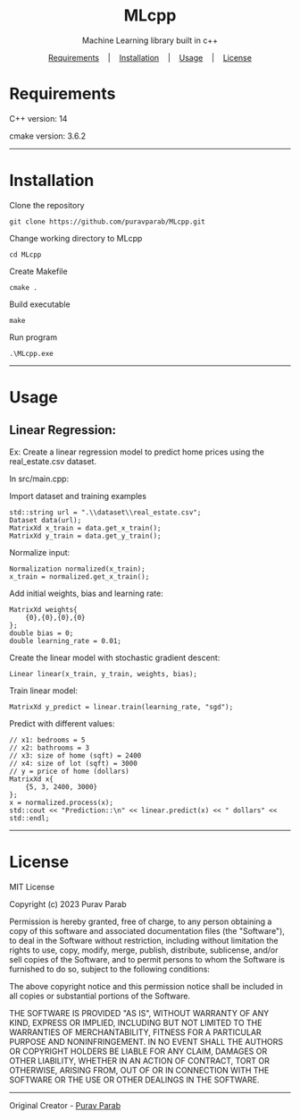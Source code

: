 <p align="center">
</p>

<p align="center">
	<h1 align="center">
		MLcpp
	</h1>
	<p align="center">
	    Machine Learning library built in c++
	</p
</p>

<p align="center">
    <a href="#Requirements">Requirements</a>
	&nbsp;&nbsp;&nbsp;|&nbsp;&nbsp;&nbsp;
	<a href="#Installation">Installation</a>
	&nbsp;&nbsp;&nbsp;|&nbsp;&nbsp;&nbsp;
	<a href="#Usage">Usage</a>
	&nbsp;&nbsp;&nbsp;|&nbsp;&nbsp;&nbsp;
	<a href="#License">License</a>
</p>

# Requirements

C++ version: 14

cmake version: 3.6.2

---

# Installation

Clone the repository
```
git clone https://github.com/puravparab/MLcpp.git
```
Change working directory to MLcpp
```
cd MLcpp
```
Create Makefile
```
cmake .
```
Build executable
```
make
```
Run program
```
.\MLcpp.exe
```

---

# Usage

## Linear Regression:

Ex: Create a linear regression model to predict home prices using the real_estate.csv dataset.

In src/main.cpp:

Import dataset and training examples
```
std::string url = ".\\dataset\\real_estate.csv";
Dataset data(url);
MatrixXd x_train = data.get_x_train();
MatrixXd y_train = data.get_y_train();
```
Normalize input:
```
Normalization normalized(x_train);
x_train = normalized.get_x_train();
```
Add initial weights, bias and learning rate:
```
MatrixXd weights{
    {0},{0},{0},{0}
};
double bias = 0;
double learning_rate = 0.01;
```
Create the linear model with stochastic gradient descent:
```
Linear linear(x_train, y_train, weights, bias);
```
Train linear model:
```
MatrixXd y_predict = linear.train(learning_rate, "sgd");
```
Predict with different values:
```
// x1: bedrooms = 5
// x2: bathrooms = 3
// x3: size of home (sqft) = 2400
// x4: size of lot (sqft) = 3000
// y = price of home (dollars)
MatrixXd x{
    {5, 3, 2400, 3000}
};
x = normalized.process(x);
std::cout << "Prediction::\n" << linear.predict(x) << " dollars" << std::endl;
```

---

# License

MIT License

Copyright (c) 2023 Purav Parab

Permission is hereby granted, free of charge, to any person obtaining a copy
of this software and associated documentation files (the "Software"), to deal
in the Software without restriction, including without limitation the rights
to use, copy, modify, merge, publish, distribute, sublicense, and/or sell
copies of the Software, and to permit persons to whom the Software is
furnished to do so, subject to the following conditions:

The above copyright notice and this permission notice shall be included in all
copies or substantial portions of the Software.

THE SOFTWARE IS PROVIDED "AS IS", WITHOUT WARRANTY OF ANY KIND, EXPRESS OR
IMPLIED, INCLUDING BUT NOT LIMITED TO THE WARRANTIES OF MERCHANTABILITY,
FITNESS FOR A PARTICULAR PURPOSE AND NONINFRINGEMENT. IN NO EVENT SHALL THE
AUTHORS OR COPYRIGHT HOLDERS BE LIABLE FOR ANY CLAIM, DAMAGES OR OTHER
LIABILITY, WHETHER IN AN ACTION OF CONTRACT, TORT OR OTHERWISE, ARISING FROM,
OUT OF OR IN CONNECTION WITH THE SOFTWARE OR THE USE OR OTHER DEALINGS IN THE
SOFTWARE.

---

Original Creator - [Purav Parab](https://github.com/puravparab)